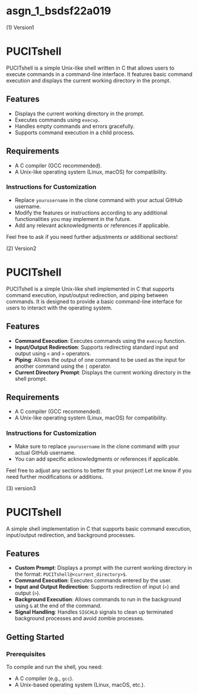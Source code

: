 # asgn_1_bsdsf22a019

(1) Version1

# PUCITshell

PUCITshell is a simple Unix-like shell written in C that allows users to execute commands in a command-line interface. It features basic command execution and displays the current working directory in the prompt.

## Features

- Displays the current working directory in the prompt.
- Executes commands using `execvp`.
- Handles empty commands and errors gracefully.
- Supports command execution in a child process.

## Requirements

- A C compiler (GCC recommended).
- A Unix-like operating system (Linux, macOS) for compatibility.


### Instructions for Customization
- Replace `yourusername` in the clone command with your actual GitHub username.
- Modify the features or instructions according to any additional functionalities you may implement in the future.
- Add any relevant acknowledgments or references if applicable.

Feel free to ask if you need further adjustments or additional sections!


(2) Version2


# PUCITshell

PUCITshell is a simple Unix-like shell implemented in C that supports command execution, input/output redirection, and piping between commands. It is designed to provide a basic command-line interface for users to interact with the operating system.

## Features

- **Command Execution**: Executes commands using the `execvp` function.
- **Input/Output Redirection**: Supports redirecting standard input and output using `<` and `>` operators.
- **Piping**: Allows the output of one command to be used as the input for another command using the `|` operator.
- **Current Directory Prompt**: Displays the current working directory in the shell prompt.

## Requirements

- A C compiler (GCC recommended).
- A Unix-like operating system (Linux, macOS) for compatibility.



### Instructions for Customization
- Make sure to replace `yourusername` in the clone command with your actual GitHub username.
- You can add specific acknowledgments or references if applicable.

Feel free to adjust any sections to better fit your project! Let me know if you need further modifications or additions.

(3) version3

# PUCITshell

A simple shell implementation in C that supports basic command execution, input/output redirection, and background processes.

## Features

- **Custom Prompt**: Displays a prompt with the current working directory in the format: `PUCITshell@<current_directory>$`.
- **Command Execution**: Executes commands entered by the user.
- **Input and Output Redirection**: Supports redirection of input (`<`) and output (`>`).
- **Background Execution**: Allows commands to run in the background using `&` at the end of the command.
- **Signal Handling**: Handles `SIGCHLD` signals to clean up terminated background processes and avoid zombie processes.

## Getting Started

### Prerequisites

To compile and run the shell, you need:

- A C compiler (e.g., `gcc`).
- A Unix-based operating system (Linux, macOS, etc.).


